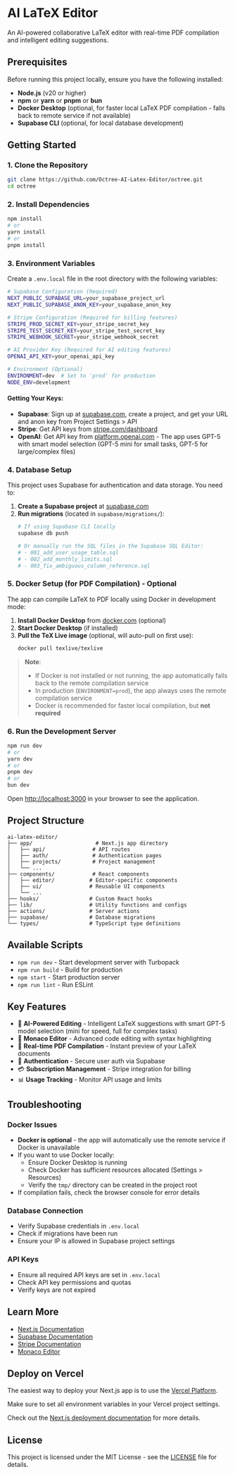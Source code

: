 # AI LaTeX Editor

An AI-powered collaborative LaTeX editor with real-time PDF compilation and intelligent editing suggestions.

## Prerequisites

Before running this project locally, ensure you have the following installed:

- **Node.js** (v20 or higher)
- **npm** or **yarn** or **pnpm** or **bun**
- **Docker Desktop** (optional, for faster local LaTeX PDF compilation - falls back to remote service if not available)
- **Supabase CLI** (optional, for local database development)

## Getting Started

### 1. Clone the Repository

```bash
git clone https://github.com/Octree-AI-Latex-Editor/octree.git
cd octree
```

### 2. Install Dependencies

```bash
npm install
# or
yarn install
# or
pnpm install
```

### 3. Environment Variables

Create a `.env.local` file in the root directory with the following variables:

```bash
# Supabase Configuration (Required)
NEXT_PUBLIC_SUPABASE_URL=your_supabase_project_url
NEXT_PUBLIC_SUPABASE_ANON_KEY=your_supabase_anon_key

# Stripe Configuration (Required for billing features)
STRIPE_PROD_SECRET_KEY=your_stripe_secret_key
STRIPE_TEST_SECRET_KEY=your_stripe_test_secret_key
STRIPE_WEBHOOK_SECRET=your_stripe_webhook_secret

# AI Provider Key (Required for AI editing features)
OPENAI_API_KEY=your_openai_api_key

# Environment (Optional)
ENVIRONMENT=dev  # Set to 'prod' for production
NODE_ENV=development
```

#### Getting Your Keys:

- **Supabase**: Sign up at [supabase.com](https://supabase.com), create a project, and get your URL and anon key from Project Settings > API
- **Stripe**: Get API keys from [stripe.com/dashboard](https://dashboard.stripe.com/apikeys)
- **OpenAI**: Get API key from [platform.openai.com](https://platform.openai.com/api-keys) - The app uses GPT-5 with smart model selection (GPT-5 mini for small tasks, GPT-5 for large/complex files)

### 4. Database Setup

This project uses Supabase for authentication and data storage. You need to:

1. **Create a Supabase project** at [supabase.com](https://supabase.com)
2. **Run migrations** (located in `supabase/migrations/`):
   ```bash
   # If using Supabase CLI locally
   supabase db push
   
   # Or manually run the SQL files in the Supabase SQL Editor:
   # - 001_add_user_usage_table.sql
   # - 002_add_monthly_limits.sql
   # - 003_fix_ambiguous_column_reference.sql
   ```

### 5. Docker Setup (for PDF Compilation) - Optional

The app can compile LaTeX to PDF locally using Docker in development mode:

1. **Install Docker Desktop** from [docker.com](https://www.docker.com/products/docker-desktop) (optional)
2. **Start Docker Desktop** (if installed)
3. **Pull the TeX Live image** (optional, will auto-pull on first use):
   ```bash
   docker pull texlive/texlive
   ```

> **Note**: 
> - If Docker is not installed or not running, the app automatically falls back to the remote compilation service
> - In production (`ENVIRONMENT=prod`), the app always uses the remote compilation service
> - Docker is recommended for faster local compilation, but **not required**

### 6. Run the Development Server

```bash
npm run dev
# or
yarn dev
# or
pnpm dev
# or
bun dev
```

Open [http://localhost:3000](http://localhost:3000) in your browser to see the application.

## Project Structure

```
ai-latex-editor/
├── app/                    # Next.js app directory
│   ├── api/               # API routes
│   ├── auth/              # Authentication pages
│   ├── projects/          # Project management
│   └── ...
├── components/            # React components
│   ├── editor/           # Editor-specific components
│   ├── ui/               # Reusable UI components
│   └── ...
├── hooks/                # Custom React hooks
├── lib/                  # Utility functions and configs
├── actions/              # Server actions
├── supabase/             # Database migrations
└── types/                # TypeScript type definitions
```

## Available Scripts

- `npm run dev` - Start development server with Turbopack
- `npm run build` - Build for production
- `npm start` - Start production server
- `npm run lint` - Run ESLint

## Key Features

- 🤖 **AI-Powered Editing** - Intelligent LaTeX suggestions with smart GPT-5 model selection (mini for speed, full for complex tasks)
- 📝 **Monaco Editor** - Advanced code editing with syntax highlighting
- 📄 **Real-time PDF Compilation** - Instant preview of your LaTeX documents
- 👥 **Authentication** - Secure user auth via Supabase
- 💳 **Subscription Management** - Stripe integration for billing
- 📊 **Usage Tracking** - Monitor API usage and limits

## Troubleshooting

### Docker Issues
- **Docker is optional** - the app will automatically use the remote service if Docker is unavailable
- If you want to use Docker locally:
  - Ensure Docker Desktop is running
  - Check Docker has sufficient resources allocated (Settings > Resources)
  - Verify the `tmp/` directory can be created in the project root
- If compilation fails, check the browser console for error details

### Database Connection
- Verify Supabase credentials in `.env.local`
- Check if migrations have been run
- Ensure your IP is allowed in Supabase project settings

### API Keys
- Ensure all required API keys are set in `.env.local`
- Check API key permissions and quotas
- Verify keys are not expired

## Learn More

- [Next.js Documentation](https://nextjs.org/docs)
- [Supabase Documentation](https://supabase.com/docs)
- [Stripe Documentation](https://stripe.com/docs)
- [Monaco Editor](https://microsoft.github.io/monaco-editor/)

## Deploy on Vercel

The easiest way to deploy your Next.js app is to use the [Vercel Platform](https://vercel.com/new?utm_medium=default-template&filter=next.js&utm_source=create-next-app&utm_campaign=create-next-app-readme).

Make sure to set all environment variables in your Vercel project settings.

Check out the [Next.js deployment documentation](https://nextjs.org/docs/app/building-your-application/deploying) for more details.

## License

This project is licensed under the MIT License - see the [LICENSE](LICENSE) file for details.
